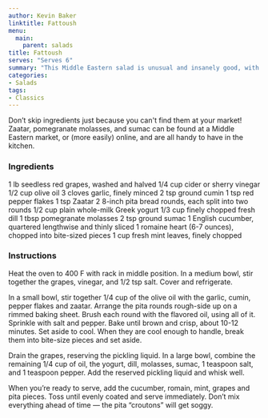 ```yaml
---
author: Kevin Baker
linktitle: Fattoush
menu:
  main:
    parent: salads
title: Fattoush
serves: "Serves 6"
summary: "This Middle Eastern salad is unusual and insanely good, with crunchy “croutons” made of shards of pita bread."
categories:
- Salads
tags:
- Classics
---
```

Don’t skip ingredients just because you can't find them at your market! Zaatar, pomegranate molasses, and sumac can be found at a Middle Eastern market, or (more easily) online, and are all handy to have in the kitchen.

### Ingredients

<div class="ingredient-list">

1 lb seedless red grapes, washed and halved
1/4 cup cider or sherry vinegar
1/2 cup olive oil
3 cloves garlic, finely minced
2 tsp ground cumin
1 tsp red pepper flakes
1 tsp Zaatar 
2 8-inch pita bread rounds, each split into two rounds
1/2 cup plain whole-milk Greek yogurt
1/3 cup finely chopped fresh dill
1 tbsp pomegranate molasses
2 tsp ground sumac 
1 English cucumber, quartered lengthwise and thinly sliced
1 romaine heart (6-7 ounces), chopped into bite-sized pieces
1 cup fresh mint leaves, finely chopped

</div>

### Instructions
Heat the oven to 400 F with rack in middle position. In a medium bowl, stir together the grapes, vinegar, and 1/2 tsp salt. Cover and refrigerate. 

In a small bowl, stir together 1/4 cup of the olive oil with the garlic, cumin, pepper flakes and zaatar. Arrange the pita rounds rough-side up on a rimmed baking sheet. Brush each round with the flavored oil, using all of it. Sprinkle with salt and pepper. Bake until brown and crisp, about 10-12 minutes. Set aside to cool.  When they are cool enough to handle, break them into bite-size pieces and set aside.

Drain the grapes, reserving the pickling liquid. In a large bowl, combine the remaining 1/4 cup of oil, the yogurt, dill, molasses, sumac, 1 teaspoon salt, and 1 teaspoon pepper. Add the reserved pickling liquid and whisk well. 

When you’re ready to serve, add the cucumber, romain, mint, grapes and pita pieces. Toss until evenly coated and serve immediately. Don’t mix everything ahead of time — the pita “croutons” will get soggy.